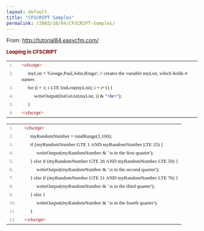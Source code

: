 ```yaml
---
layout: default
title: "CFSCRIPT Samples"
permalink: /2003/10/04/CFSCRIPT-Samples/
---
```


<P>From: <A href="http://tutorial84.easycfm.com/" target=_blank>http://tutorial84.easycfm.com/</A></P>
<P><FONT size=2><STRONG><FONT color=#800000>Looping in CFSCRIPT</FONT></STRONG> <BR></P></FONT>
<P>
<TABLE cellSpacing=0 border=0>

<TR>
<TD vAlign=top><FONT face=Verdana color=#808080 size=2>1.&nbsp;&nbsp;</FONT></TD>
<TD vAlign=top><FONT face=Verdana color=#800000 size=2>&lt;cfscript&gt;</FONT></TD></TR>
<TR>
<TD vAlign=top><FONT face=Verdana color=#808080 size=2>2.&nbsp;&nbsp;</FONT></TD>
<TD vAlign=top><FONT face=Verdana size=2>&nbsp;&nbsp;&nbsp;&nbsp;&nbsp;myList = 'George,Paul,John,Ringo'; // creates the variable myList, which holds 4 names</FONT> </TD></TR>
<TR>
<TD vAlign=top><FONT face=Verdana color=#808080 size=2>3.&nbsp;&nbsp;</FONT></TD>
<TD vAlign=top><FONT face=Verdana size=2>&nbsp;&nbsp;&nbsp;&nbsp;&nbsp;for (i = 1; i LTE listLen(myList); i = i+1) {</FONT> </TD></TR>
<TR>
<TD vAlign=top><FONT face=Verdana color=#808080 size=2>4.&nbsp;&nbsp;</FONT></TD>
<TD vAlign=top><FONT face=Verdana size=2>&nbsp;&nbsp;&nbsp;&nbsp;&nbsp;&nbsp;&nbsp;&nbsp;&nbsp;&nbsp;writeOutput(listGetAt(myList, i) &amp; "<FONT color=#000080>&lt;br&gt;</FONT>");</FONT> </TD></TR>
<TR>
<TD vAlign=top><FONT face=Verdana color=#808080 size=2>5.&nbsp;&nbsp;</FONT></TD>
<TD vAlign=top><FONT face=Verdana size=2>&nbsp;&nbsp;&nbsp;&nbsp;&nbsp;}</FONT></TD></TR>
<TR>
<TD vAlign=top><FONT face=Verdana color=#808080 size=2>6.&nbsp;&nbsp;</FONT></TD>
<TD vAlign=top><FONT face=Verdana color=#800000 size=2>&lt;/cfscript&gt;</FONT></TD></TR></TABLE></P>
<P>
<TABLE cellSpacing=0 border=0>

<TR>
<TD vAlign=top><FONT face=Verdana color=#808080 size=2>1.&nbsp;&nbsp;</FONT></TD>
<TD vAlign=top><FONT face=Verdana color=#800000 size=2>&lt;cfscript&gt;</FONT></TD></TR>
<TR>
<TD vAlign=top><FONT face=Verdana color=#808080 size=2>2.&nbsp;&nbsp;</FONT></TD>
<TD vAlign=top><FONT face=Verdana size=2>&nbsp;&nbsp;&nbsp;&nbsp;&nbsp;myRandomNumber = randRange(1,100);</FONT></TD></TR>
<TR>
<TD vAlign=top><FONT face=Verdana color=#808080 size=2>3.&nbsp;&nbsp;</FONT></TD>
<TD vAlign=top><FONT face=Verdana size=2>&nbsp;&nbsp;&nbsp;&nbsp;&nbsp;if (myRandomNumber GTE 1 AND myRandomNumber LTE 25) {</FONT></TD></TR>
<TR>
<TD vAlign=top><FONT face=Verdana color=#808080 size=2>4.&nbsp;&nbsp;</FONT></TD>
<TD vAlign=top><FONT face=Verdana size=2>&nbsp;&nbsp;&nbsp;&nbsp;&nbsp;&nbsp;&nbsp;&nbsp;&nbsp;&nbsp;writeOutput(myRandomNumber &amp; ' is in the first quarter');</FONT></TD></TR>
<TR>
<TD vAlign=top><FONT face=Verdana color=#808080 size=2>5.&nbsp;&nbsp;</FONT></TD>
<TD vAlign=top><FONT face=Verdana size=2>&nbsp;&nbsp;&nbsp;&nbsp;&nbsp;} else if (myRandomNumber GTE 26 AND myRandomNumber LTE 50) {</FONT></TD></TR>
<TR>
<TD vAlign=top><FONT face=Verdana color=#808080 size=2>6.&nbsp;&nbsp;</FONT></TD>
<TD vAlign=top><FONT face=Verdana size=2>&nbsp;&nbsp;&nbsp;&nbsp;&nbsp;&nbsp;&nbsp;&nbsp;&nbsp;&nbsp;writeOutput(myRandomNumber &amp; ' is in the second quarter');</FONT></TD></TR>
<TR>
<TD vAlign=top><FONT face=Verdana color=#808080 size=2>7.&nbsp;&nbsp;</FONT></TD>
<TD vAlign=top><FONT face=Verdana size=2>&nbsp;&nbsp;&nbsp;&nbsp;&nbsp;} else if (myRandomNumber GTE 51 AND myRandomNumber LTE 76) {</FONT></TD></TR>
<TR>
<TD vAlign=top><FONT face=Verdana color=#808080 size=2>8.&nbsp;&nbsp;</FONT></TD>
<TD vAlign=top><FONT face=Verdana size=2>&nbsp;&nbsp;&nbsp;&nbsp;&nbsp;&nbsp;&nbsp;&nbsp;&nbsp;&nbsp;writeOutput(myRandomNumber &amp; ' is in the third quarter');</FONT></TD></TR>
<TR>
<TD vAlign=top><FONT face=Verdana color=#808080 size=2>9.&nbsp;&nbsp;</FONT></TD>
<TD vAlign=top><FONT face=Verdana size=2>&nbsp;&nbsp;&nbsp;&nbsp;&nbsp;} else {</FONT></TD></TR>
<TR>
<TD vAlign=top><FONT face=Verdana color=#808080 size=2>10.&nbsp;&nbsp;</FONT></TD>
<TD vAlign=top><FONT face=Verdana size=2>&nbsp;&nbsp;&nbsp;&nbsp;&nbsp;&nbsp;&nbsp;&nbsp;&nbsp;&nbsp;writeOutput(myRandomNumber &amp; ' is in the fourth quarter');</FONT></TD></TR>
<TR>
<TD vAlign=top><FONT face=Verdana color=#808080 size=2>11.&nbsp;&nbsp;</FONT></TD>
<TD vAlign=top><FONT face=Verdana size=2>&nbsp;&nbsp;&nbsp;&nbsp;&nbsp;}</FONT></TD></TR>
<TR>
<TD vAlign=top><FONT face=Verdana color=#808080 size=2>12.&nbsp;&nbsp;</FONT></TD>
<TD vAlign=top><FONT face=Verdana color=#800000 size=2>&lt;/cfscript&gt;</FONT></TD></TR></TABLE></P>